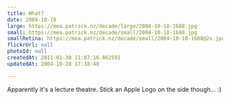 ```yaml
---
title: What?
date: 2004-10-18
large: https://mea.patrick.nz/decade/large/2004-10-18-1688.jpg
small: https://mea.patrick.nz/decade/small/2004-10-18-1688.jpg
smallRetina: https://mea.patrick.nz/decade/small/2004-10-18-1688@2x.jpg
flickrUrl: null
photoId: null
createdAt: 2011-01-30 11:07:16.862591
updatedAt: 2004-10-28 17:38:40

---
```

Apparently it's a lecture theatre. Stick an Apple Logo on the side though... :)
